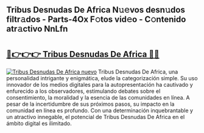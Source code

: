 ## Tribus Desnudas De Africa N𝚞𝚎vos desn𝚞dos filtr𝚊dos - Parts-4Ox F𝚘tos vid𝚎o - C𝚘ntenido atr𝚊ctivo NnLfn

# <h2><a href="http://mb4aay0.tromn.icu/?c=Tribus+Desnudas+De+Africa">🔗👉👉👉 Tribus Desnudas De Africa 🔗🔗</a></h2>

[![Tribus Desnudas De Africa nuevo](https://i.imgur.com/pEAQMta.gif)](http://mb4aay0.tromn.icu/?c=Tribus+Desnudas+De+Africa)
Tribus Desnudas De Africa, una personalidad intrigante y enigmática, elude la categorización simple. Su uso innovador de los medios digitales para la autopresentación ha cautivado y enfurecido a los observadores, estimulando debates sobre el consentimiento, la moralidad y la esencia de las comunidades en línea. A pesar de la incertidumbre de sus próximos pasos, su impacto en la comunidad en línea es profundo. Con una determinación inquebrantable y un atractivo innegable, el potencial de Tribus Desnudas De Africa en el ámbito digital es ilimitado.
